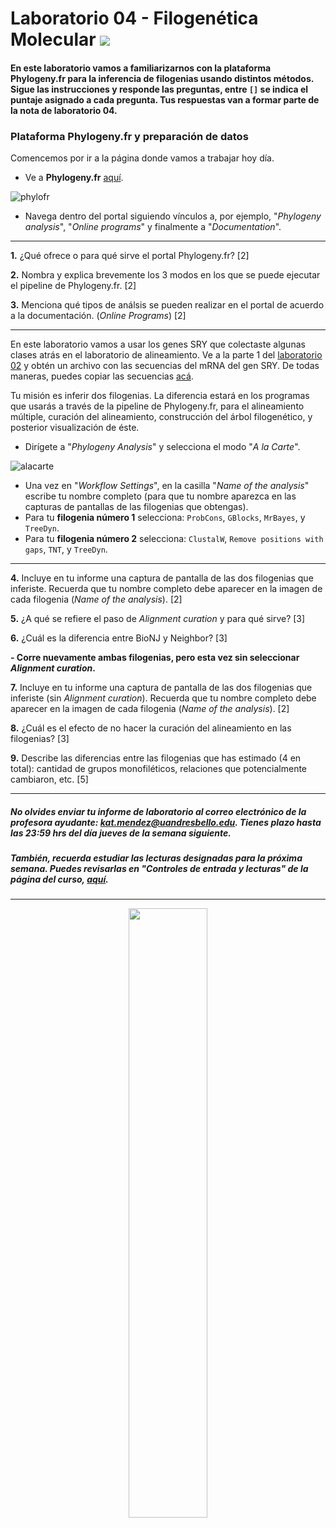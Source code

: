 # Laboratorio 04 - Filogenética Molecular ![](https://github.com/bioinf-biotec/labs_bioinf/blob/master/images/tree.png?raw=true)

#### En este laboratorio vamos a familiarizarnos con la plataforma Phylogeny.fr para la inferencia de filogenias usando distintos métodos. Sigue las instrucciones y responde las preguntas, entre `[]` se indica el puntaje asignado a cada pregunta. Tus respuestas van a formar parte de la nota de laboratorio 04.

### Plataforma Phylogeny.fr y preparación de datos

Comencemos por ir a la página donde vamos a trabajar hoy día.

- Ve a **Phylogeny.fr** [aquí](http://www.phylogeny.fr/index.cgi).

![phylofr](https://github.com/bioinf-biotec/labs_bioinf/blob/master/images/phylofr.png?raw=true)

- Navega dentro del portal siguiendo vínculos a, por ejemplo, "_Phylogeny analysis_", "_Online programs_" y finalmente a "_Documentation_".

---  

**1.** ¿Qué ofrece o para qué sirve el portal Phylogeny.fr? [2]

**2.** Nombra y explica brevemente los 3 modos en los que se puede ejecutar el pipeline de Phylogeny.fr. [2]

**3.** Menciona qué tipos de análsis se pueden realizar en el portal de acuerdo a la documentación. (_Online Programs_) [2]

---

En este laboratorio vamos a usar los genes SRY que colectaste algunas clases atrás en el laboratorio de alineamiento. Ve a la parte 1 del [laboratorio 02](https://github.com/bioinf-biotec/labs_bioinf/blob/master/lab02.md) y obtén un archivo con las secuencias del mRNA del gen SRY. De todas maneras, puedes copiar las secuencias [acá](https://github.com/bioinf-biotec/labs_bioinf/raw/master/documents/SRY_orthologs_mRNAs.fasta).

Tu misión es inferir dos filogenias. La diferencia estará en los programas que usarás a través de la pipeline de Phylogeny.fr, para el alineamiento múltiple, curación del alineamiento, construcción del árbol filogenético, y posterior visualización de éste.

- Dirígete a "_Phylogeny Analysis_" y selecciona el modo "_A la Carte_".

![alacarte](https://github.com/bioinf-biotec/labs_bioinf/blob/master/images/alacarte.png?raw=true)

- Una vez en "_Workflow Settings_", en la casilla "_Name of the analysis_" escribe tu nombre completo (para que tu nombre aparezca en las capturas de pantallas de las filogenias que obtengas).
- Para tu **filogenia número 1** selecciona: `ProbCons`, `GBlocks`, `MrBayes`, y `TreeDyn`.
- Para tu **filogenia número 2** selecciona: `ClustalW`, `Remove positions with gaps`, `TNT`, y `TreeDyn`.

---

**4.** Incluye en tu informe una captura de pantalla de las dos filogenias que inferiste. Recuerda que tu nombre completo debe aparecer en la imagen de cada filogenia (_Name of the analysis_). [2]

**5.** ¿A qué se refiere el paso de _Alignment curation_ y para qué sirve? [3]

**6.** ¿Cuál es la diferencia entre BioNJ y Neighbor? [3]

**- Corre nuevamente ambas filogenias, pero esta vez sin seleccionar _Alignment curation_.**

**7.** Incluye en tu informe una captura de pantalla de las dos filogenias que inferiste (sin _Alignment curation_). Recuerda que tu nombre completo debe aparecer en la imagen de cada filogenia (_Name of the analysis_). [2]

**8.** ¿Cuál es el efecto de no hacer la curación del alineamiento en las filogenias? [3]

**9.** Describe las diferencias entre las filogenias que has estimado (4 en total): cantidad de grupos monofiléticos, relaciones que potencialmente cambiaron, etc. [5]

---

##### No olvides enviar tu informe de laboratorio al correo electrónico de la profesora ayudante: kat.mendez@uandresbello.edu. Tienes plazo hasta las 23:59 hrs del día jueves de la semana siguiente.
##### También, recuerda estudiar las lecturas designadas para la próxima semana. Puedes revisarlas en "Controles de entrada y lecturas" de la página del curso, [aquí](https://github.com/bioinf-biotec/labs_bioinf). 

---

<p align="center">
<img width="50%" src="https://github.com/bioinf-biotec/labs_bioinf/blob/master/images/unab_cbib_horizontal.png?raw=true">
</p>

